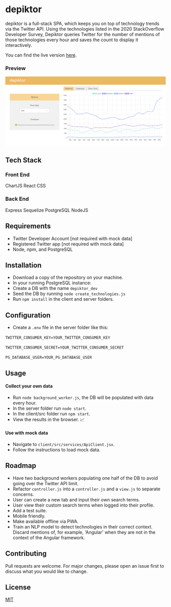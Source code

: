 # depiktor

depiktor is a full-stack SPA, which keeps you on top of technology trends via the Twitter API. Using the technologies listed in the 2020 StackOverflow Developer Survey, Depiktor queries Twitter for the number of mentions of those technologies every hour and saves the count to display it interactively.

 You can find the live version [here](https://depiktor.herokuapp.com).

 ### Preview

![preview of depiktor](client/src/assets/depiktor.png "Depiktor") 

## Tech Stack

### Front End

  ChartJS
  React
  CSS

### Back End

  Express
  Sequelize
  PostgreSQL
  NodeJS

## Requirements

 - Twitter Developer Account [not required with mock data]
 - Registered Twitter app [not required with mock data]
 - Node, npm, and PostgreSQL

## Installation

 - Download a copy of the repository on your machine.
 - In your running PostgreSQL instance:
 - Create a DB with the name `depiktor_dev`
 - Seed the DB by running `node create_technologies.js`
 - Run `npm install` in the client and server folders.

## Configuration

 - Create a `.env` file in the server folder like this:

  `TWITTER_CONSUMER_KEY=YOUR_TWITTER_CONSUMER_KEY`  

  `TWITTER_CONSUMER_SECRET=YOUR_TWITTER_CONSUMER_SECRET`  

  `PG_DATABASE_USER=YOUR_PG_DATABASE_USER`

## Usage

#### Collect your own data

 - Run `node background_worker.js`, the DB will be populated with data every hour.
 - In the server folder run `node start`.
 - In the client/src folder run `npm start`.
 - View the results in the browser. :chart_with_upwards_trend:

#### Use with mock data 

 - Navigate to `client/src/services/ApiClient.jsx`.
 - Follow the instructions to load mock data.

## Roadmap

 - Have two background workers populating one half of the DB to avoid going over the Twitter API limit. 
 - Refactor `controller.js` into a `controller.js` and a `view.js` to separate concerns.
 - User can create a new tab and input their own search terms.
 - User view their custom search terms when logged into their profile.
 - Add a test suite.
 - Mobile friendly.
 - Make available offline via PWA.
 - Train an NLP model to detect technologies in their correct context. Discard mentions of, for example, 'Angular' when they are not in the context of the Angular framework.

## Contributing

Pull requests are welcome. For major changes, please open an issue first to discuss what you would like to change.

## License
[MIT](https://choosealicense.com/licenses/mit/)

